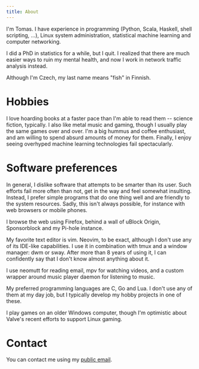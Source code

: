 ```yaml
---
title: About
---
```


I'm Tomas. I have experience in programming (Python, Scala, Haskell, shell
scripting, ...), Linux system administration, statistical machine learning and
computer networking.

I did a PhD in statistics for a while, but I quit. I realized that there are
much easier ways to ruin my mental health, and now I work in network traffic
analysis instead.

Although I'm Czech, my last name means "fish" in Finnish.

# Hobbies

I love hoarding books at a faster pace than I'm able to read them -- science
fiction, typically. I also like metal music and gaming, though I usually play
the same games over and over. I'm a big hummus and coffee enthusiast, and am
willing to spend absurd amounts of money for them. Finally, I enjoy seeing
overhyped machine learning technologies fail spectacularly.

# Software preferences

In general, I dislike software that attempts to be smarter than its user. Such
efforts fail more often than not, get in the way and feel somewhat insulting.
Instead, I prefer simple programs that do one thing well and are friendly to
the system resources. Sadly, this isn't always possible, for instance with web
browsers or mobile phones.

I browse the web using Firefox, behind a wall of uBlock Origin, Sponsorblock
and my Pi-hole instance.

My favorite text editor is vim. Neovim, to be exact, although I don't use any
of its IDE-like capabilities. I use it in combination with tmux and a window
manager: dwm or sway. After more than 8 years of using it, I can confidently
say that I don't know almost anything about it.

I use neomutt for reading email, mpv for watching videos, and a custom wrapper
around music player daemon for listening to music.

My preferred programming languages are C, Go and Lua. I don't use any of them at
my day job, but I typically develop my hobby projects in one of these.

I play games on an older Windows computer, though I'm optimistic about Valve's
recent efforts to support Linux gaming.

# Contact

You can contact me using my [public email](mailto:public@tomaskala.com).
